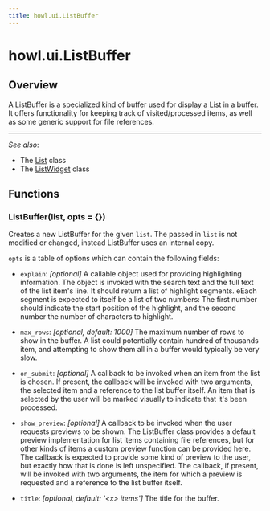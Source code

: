 ```yaml
---
title: howl.ui.ListBuffer
---
```


# howl.ui.ListBuffer

## Overview

A ListBuffer is a specialized kind of buffer used for display a [List] in a
buffer. It offers functionality for keeping track of visited/processed items, as
well as some generic support for file references.

---

_See also_:

- The [List] class
- The [ListWidget] class


## Functions

### ListBuffer(list, opts = {})

Creates a new ListBuffer for the given `list`. The passed in `list` is not
modified or changed, instead ListBuffer uses an internal copy.

`opts` is a table of options which can contain the following fields:

- `explain`: _[optional]_ A callable object used for providing highlighting
information. The object is invoked with the search text and the full text of the
list item's line. It should return a list of highlight segments. eEach segment is
expected to itself be a list of two numbers: The first number should indicate
the start position of the highlight, and the second number the number of
characters to highlight.

- `max_rows`: _[optional, default: 1000]_ The maximum number of rows to show in
the buffer. A list could potentially contain hundred of thousands item, and
attempting to show them all in a buffer would typically be very slow.

- `on_submit`: _[optional]_ A callback to be invoked when an item from the list
is chosen. If present, the callback will be invoked with two arguments, the
selected item and a reference to the list buffer itself. An item that is
selected by the user will be marked visually to indicate that it's been
processed.

- `show_preview`: _[optional]_ A callback to be invoked when the user requests
previews to be shown. The ListBuffer class provides a default preview
implementation for list items containing file references, but for other kinds of
items a custom preview function can be provided here. The callback is expected
to provide some kind of preview to the user, but exactly how that is done is
left unspecified. The callback, if present, will be invoked with two arguments,
the item for which a preview is requested and a reference to the list buffer
itself.

- `title`: _[optional, default: '\<x\> items']_ The title for the buffer.

[ActionBuffer]: action_buffer.html
[List]: list.html
[ListWidget]: list_widget.html
